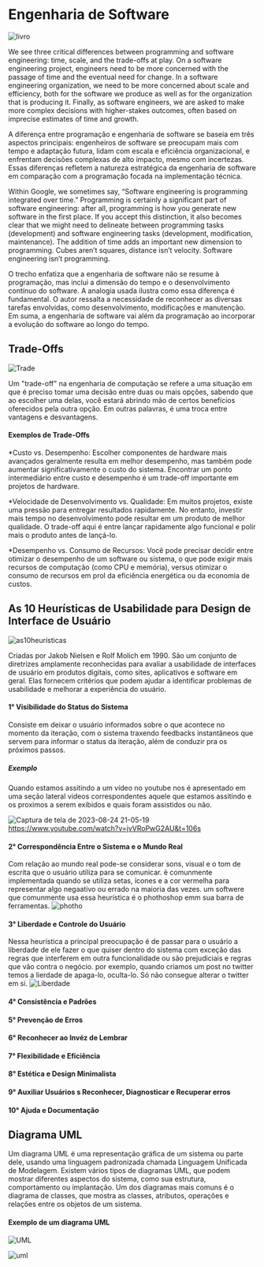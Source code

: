 # Engenharia de Software

![livro](https://user-images.githubusercontent.com/126684518/263099934-429a9f0b-ff99-41f7-9af2-7dba9a9fd3ff.jpeg)

We see three critical differences between programming and software engineering: time, scale, and the trade-offs at play. On a software engineering project, engineers need to be more concerned with the passage of time and the eventual need for change. In a software engineering organization, we need to be more concerned about scale and efficiency, both for the software we produce as well as for the organization that is producing it. Finally, as software engineers, we are asked to make more complex decisions with higher-stakes outcomes, often based on imprecise estimates of time and growth.



A diferença entre programação e engenharia de software se baseia em três aspectos principais: engenheiros de software se preocupam mais com tempo e adaptação futura, lidam com escala e eficiência organizacional, e enfrentam decisões complexas de alto impacto, mesmo com incertezas. Essas diferenças refletem a natureza estratégica da engenharia de software em comparação com a programação focada na implementação técnica.

Within Google, we sometimes say, “Software engineering is programming integrated over time.” Programming is certainly a significant part of software engineering: after all, programming is how you generate new software in the first place. If you accept this distinction, it also becomes clear that we might need to delineate between programming tasks (development) and software engineering tasks (development, modification, maintenance). The addition of time adds an important new dimension to programming. Cubes aren’t squares, distance isn’t velocity. Software engineering isn’t programming.


O trecho enfatiza que a engenharia de software não se resume à programação, mas inclui a dimensão do tempo e o desenvolvimento contínuo do software. A analogia usada ilustra como essa diferença é fundamental. O autor ressalta a necessidade de reconhecer as diversas tarefas envolvidas, como desenvolvimento, modificações e manutenção. Em suma, a engenharia de software vai além da programação ao incorporar a evolução do software ao longo do tempo.

## Trade-Offs

![Trade](https://github.com/PauloCruz34/bertoti/assets/126684518/79075aa8-ab25-4373-b6dd-8057005206df)

Um "trade-off" na engenharia de computação se refere a uma situação em que é preciso tomar uma decisão entre duas ou mais opções, sabendo que ao escolher uma delas, você estará abrindo mão de certos benefícios oferecidos pela outra opção. Em outras palavras, é uma troca entre vantagens e desvantagens.

#### Exemplos de Trade-Offs


*Custo vs. Desempenho: Escolher componentes de hardware mais avançados geralmente resulta em melhor desempenho, mas também pode aumentar significativamente o custo do sistema. Encontrar um ponto intermediário entre custo e desempenho é um trade-off importante em projetos de hardware.

*Velocidade de Desenvolvimento vs. Qualidade: Em muitos projetos, existe uma pressão para entregar resultados rapidamente. No entanto, investir mais tempo no desenvolvimento pode resultar em um produto de melhor qualidade. O trade-off aqui é entre lançar rapidamente algo funcional e polir mais o produto antes de lançá-lo.

*Desempenho vs. Consumo de Recursos: Você pode precisar decidir entre otimizar o desempenho de um software ou sistema, o que pode exigir mais recursos de computação (como CPU e memória), versus otimizar o consumo de recursos em prol da eficiência energética ou da economia de custos.

## As 10 Heurísticas de Usabilidade para Design de Interface de Usuário

![as10heurísticas](https://user-images.githubusercontent.com/126684518/263132546-d2e2fecb-1ffd-4688-b04c-8315b686b50f.png)

Criadas por Jakob Nielsen e Rolf Molich em 1990. São um conjunto de diretrizes amplamente reconhecidas para avaliar a usabilidade de interfaces de usuário em produtos digitais, como sites, aplicativos e software em geral. Elas fornecem critérios que podem ajudar a identificar problemas de usabilidade e melhorar a experiência do usuário.

#### 1° Visibilidade do Status do Sistema
Consiste em deixar o usuário informados sobre o que acontece no momento da iteração, com o sistema traxendo feedbacks instantâneos que servem para informar o status da iteração, além de conduzir pra os próximos passos.
##### Exemplo
Quando estamos assitindo a um vídeo no youtube nos é apresentado em uma seção lateral videos correspondentes aquele que estamos assitindo e os proximos a serem exibidos e  quais foram assistidos ou não.

![Captura de tela de 2023-08-24 21-05-19](https://user-images.githubusercontent.com/126684518/263132368-a6ce7e35-3c7c-46b6-80b5-9a5be34fcb78.png)
https://www.youtube.com/watch?v=jvVRoPwG2AU&t=106s
#### 2° Correspondência Entre o Sistema e o Mundo Real
Com relação ao mundo real pode-se considerar sons, visual e o tom de escrita que o usuário utiliza para se comunicar. è comunmente implementada quando se utiliza setas, ícones e a cor vermelha para representar algo negaativo ou errado na maioria das vezes.
um softwere que comunmente usa essa heurística é o phothoshop emm sua barra de ferramentas.
![photho](https://www.alura.com.br/artigos/assets/10-heuristicas/photoshop-barra-ferramentas.png)

#### 3° Liberdade e Controle do Usuário
Nessa heurística a principal preocupação é de passar para o usuário a liberdade de ele fazer o que quiser dentro do sistema com exceção das regras que interferem em outra funcionalidade ou são prejudiciais e regras que vão contra o negócio.
por exemplo, quando criamos um post no twitter temos a lierdade de apaga-lo, oculta-lo. Só não consegue alterar o twitter em si.
![Liberdade](https://www.alura.com.br/artigos/assets/10-heuristicas/tweet-retweet.png)

#### 4° Consistência e Padrões
#### 5° Prevenção de Erros
#### 6° Reconhecer ao Invéz de Lembrar
#### 7° Flexibilidade e Eficiência
#### 8° Estética e Design Minimalista
#### 9° Auxiliar Usuários s Reconhecer, Diagnosticar e Recuperar erros
#### 10° Ajuda e Documentação



## Diagrama UML

Um diagrama UML é uma representação gráfica de um sistema ou parte dele, usando uma linguagem padronizada chamada Linguagem Unificada de Modelagem. Existem vários tipos de diagramas UML, que podem mostrar diferentes aspectos do sistema, como sua estrutura, comportamento ou implantação. Um dos diagramas mais comuns é o diagrama de classes, que mostra as classes, atributos, operações e relações entre os objetos de um sistema. 

#### Exemplo de um diagrama UML

 ![UML](https://user-images.githubusercontent.com/126684518/263119320-54a03cd9-f377-4a85-aaf4-c074f391d5ca.png)

![uml](https://github.com/PauloCruz34/bertoti/assets/126684518/cdc57a01-dcff-4706-af6d-70bde2acd82a)